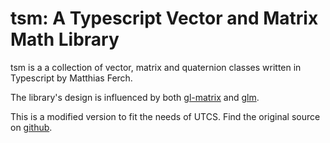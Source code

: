 tsm: A Typescript Vector and Matrix Math Library
=================================================

tsm is a a collection of vector, matrix and quaternion classes written in Typescript by Matthias Ferch.

The library's design is influenced by both [gl-matrix](https://github.com/toji/gl-matrix) and [glm](https://github.com/g-truc/glm). 

This is a modified version to fit the needs of UTCS. Find the original source on [github](https://github.com/matthiasferch/tsm).